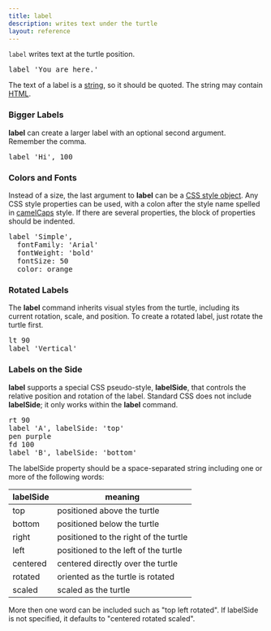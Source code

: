 ```yaml
---
title: label
description: writes text under the turtle
layout: reference
---
```


`label` writes text at the turtle position.

<pre class="jumbo">label <span data-dfnup="quote">'</span><span data-dfn="text">You are here.</span><span data-dfnup="quote">'</span></pre>

<script type="demo" height=99>
demo ->
  pause 1
  label "You are here.", fontFamily: 'serif'
  pause 1
  speed 0.2
  animate
    opacity: .3
</script>

The text of a label is a <a href="/coffee/strings.html">string</a>, so it should be
quoted.  The string may contain [HTML](http://www.w3schools.com/html/default.asp).

<h3>Bigger Labels</h3>

<b>label</b> can create a larger label with an optional second argument.
Remember the comma.

<pre class="jumbo">label <span data-dfn="string">'Hi'</span><span data-note="comma">,</span>&nbsp;<span data-dfn="size">100</span></pre>

<script type="demo" width=249>
demo ->
  pause 1
  label "Hi", fontFamily: 'serif', fontSize: 100
  pause 1
  plan ->
    p = new Pencil
    p.jumpto 70, 50
    p.pen black, .7
    p.moveto 75, 50
    p.moveto 75, -50
    p.moveto 70, -50
    p.pen null
    p.jumpto 90, 0
    p.rt 90
    p.label '100 pixels'
    remove p
  speed 0.2
  animate
    opacity: .3
</script>

<h3>Colors and Fonts</h3>

Instead of a size, the last argument to <b>label</b> can be a
<a href="css.html">CSS style object</a>.  Any CSS style properties
can be used, with a colon after the style name spelled in
<a href="camel.html">camelCaps</a> style.  If there are several
properties, the block of properties should be indented.

<pre class="jumbo">label <span data-dfnup="first argument">'Simple'</span>,
<span data-dfnright="css style object">  fontFamily: 'Arial'
  fontWeight: 'bold'
  fontSize: 50
 <span data-note="indent"> </span><span data-dfn="property">color</span><span data-note="colon">:</span> <span data-dfn="value">orange</span></span>
</pre>

<script type="demo" width=249>
demo ->
  pause 1
  label "Simple", fontFamily: 'Arial', fontWeight: 'bold',
    color: orange, fontSize: 50
  pause 2
  plan ->
    p = new Pencil
    p.moveto 0, 30
    p.label 'Arial bold font'
    p.pause 1
    p.jumpto 75, 25
    p.pen black, .7
    p.moveto 80, 25
    p.moveto 80, -25
    p.moveto 75, -25
    p.pen null
    p.jumpto 90, 0
    p.rt 90
    p.label '50 pixels'
    p.turnto 0
    p.pause 1
    p.moveto 0, -35
    p.label 'orange color'
    sync p, turtle
    remove p
  speed 0.2
  animate
    opacity: .3
</script>

<h3>Rotated Labels</h3>

The <b>label</b> command inherits visual styles from the turtle,
including its current rotation, scale, and position.  To create a
rotated label, just rotate the turtle first.

<pre class="jumbo">
lt <span data-dfnup="degrees">90</span>
label <span data-dfn="no style given">'Vertical'</span>
</pre>

<script type="demo">
demo ->
  pause 1
  lt 90
  pause 1
  label "Vertical", fontFamily: 'serif'
  pause 1
  speed 0.2
  animate
    opacity: .3
</script>

<h3>Labels on the Side</h3>

<b>label</b> supports a special
CSS pseudo-style, <b>labelSide</b>, that controls the relative position
and rotation of the label.  Standard CSS does not include <b>labelSide</b>;
it only works within the <b>label</b> command.

<pre class="jumbo">
rt 90
label 'A', labelSide: '<span data-dfnup="above the turtle">top</span>'
pen purple
fd 100
label 'B', <span data-dfn="special property name">labelSide</span>: '<span data-dfn="below the turtle">bottom</span>'
</pre>

<script type="demo">
setup ->
  moveto -50, 0
demo ->
  pause 1
  rt 90
  pause 1
  label 'A', labelSide: 'top'
  pause 1
  pen purple
  fd 100
  pause 1
  label 'B', labelSide: 'bottom'
  pause 1
  speed 0.2
  animate
    opacity: .3
</script>

The labelSide property should be a space-separated string including one or
more of the following words:

| labelSide       | meaning                                  |
|-----------------|------------------------------------------|
| top             | positioned above the turtle              |
| bottom          | positioned below the turtle              |
| right           | positioned to the right of the turtle    |
| left            | positioned to the left of the turtle     |
| centered        | centered directly over the turtle        |
| rotated         | oriented as the turtle is rotated        |
| scaled          | scaled as the turtle                     |

More then one word can be included such as "top left rotated".
If labelSide is not specified, it defaults to "centered rotated scaled".
